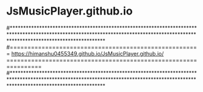 # JsMusicPlayer.github.io
#**********************************************************************************************************************************************************************************
#====================================================== https://himanshu0455349.github.io/JsMusicPlayer.github.io/ ================================================================
#**********************************************************************************************************************************************************************************
